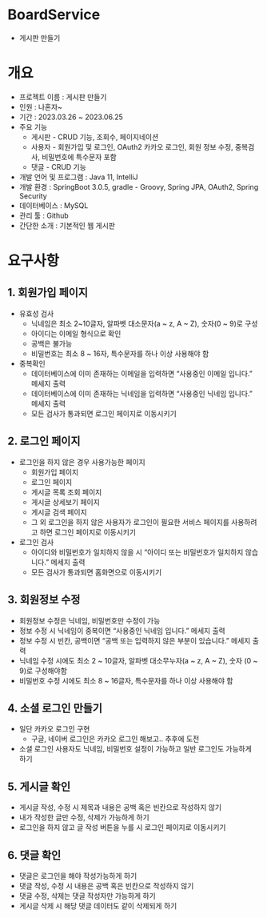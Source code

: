 # BoardService

- 게시판 만들기

# 개요

- 프로젝트 이름  : 게시판 만들기
- 인원 : 나혼자~
- 기간 : 2023.03.26 ~ 2023.06.25
- 주요 기능
    - 게시판 - CRUD 기능, 조회수, 페이지네이션
    - 사용자 - 회원가입 및 로그인, OAuth2 카카오 로그인, 회원 정보 수정, 중복검사, 비밀번호에 특수문자 포함
    - 댓글 - CRUD 기능
- 개발 언어 및 프로그램 : Java 11, IntelliJ
- 개발 환경 : SpringBoot 3.0.5, gradle - Groovy, Spring JPA, OAuth2, Spring Security
- 데이터베이스 : MySQL
- 관리 툴 : Github
- 간단한 소개 : 기본적인 웹 게시판

# 요구사항

## 1. 회원가입 페이지

- 유효성 검사
    - 닉네임은 최소 2~10글자, 알파벳 대소문자(a ~ z, A ~ Z), 숫자(0 ~ 9)로 구성
    - 아이디는 이메일 형식으로 확인
    - 공백은 불가능
    - 비밀번호는 최소 8 ~ 16자, 특수문자를 하나 이상 사용해야 함
- 중복확인
    - 데이터베이스에 이미 존재하는 이메일을 입력하면 “사용중인 이메일 입니다.” 메세지 출력
    - 데이터베이스에 이미 존재하는 닉네임을 입력하면 “사용중인 닉네임 입니다.” 메세지 출력
    - 모든 검사가 통과되면 로그인 페이지로 이동시키기

## 2. 로그인 페이지

- 로그인을 하지 않은 경우 사용가능한 페이지
    - 회원가입 페이지
    - 로그인 페이지
    - 게시글 목록 조회 페이지
    - 게시글 상세보기 페이지
    - 게시글 검색 페이지
    - 그 외 로그인을 하지 않은 사용자가 로그인이 필요한 서비스 페이지를 사용하려고 하면 로그인 페이지로 이동시키기
- 로그인 검사
    - 아이디와 비밀번호가 일치하지 않을 시 “아이디 또는 비밀번호가 일치하지 않습니다.” 메세지 출력
    - 모든 검사가 통과되면 홈화면으로 이동시키기

## 3. 회원정보 수정

- 회원정보 수정은 닉네임, 비밀번호만 수정이 가능
- 정보 수정 시 닉네임이 중복이면 “사용중인 닉네임 입니다.” 메세지 출력
- 정보 수정 시 빈칸, 공백이면 “공백 또는 입력하지 않은 부분이 있습니다.” 메세지 출력
- 닉네임 수정 시에도 최소 2 ~ 10글자, 알파벳 대소무누자(a ~ z, A ~ Z), 숫자 (0 ~ 9)로 구성해야함
- 비밀번호 수정 시에도 최소 8 ~ 16글자, 특수문자를 하나 이상 사용해야 함

## 4. 소셜 로그인 만들기

- 일단 카카오 로그인 구현
    - 구글, 네이버 로그인은 카카오 로그인 해보고.. 추후에 도전
- 소셜 로그인 사용자도 닉네임, 비밀번호 설정이 가능하고 일반 로그인도 가능하게 하기

## 5. 게시글 확인

- 게시글 작성, 수정 시 제목과 내용은 공백 혹은 빈칸으로 작성하지 않기
- 내가 작성한 글만 수정, 삭제가 가능하게 하기
- 로그인을 하지 않고 글 작성 버튼을 누를 시 로그인 페이지로 이동시키기

## 6. 댓글 확인

- 댓글은 로그인을 해야 작성가능하게 하기
- 댓글 작성, 수정 시 내용은 공백 혹은 빈칸으로 작성하지 않기
- 댓글 수정, 삭제는 댓글 작성자만 가능하게 하기
- 게시글 삭제 시 해당 댓글 데이터도 같이 삭제되게 하기
